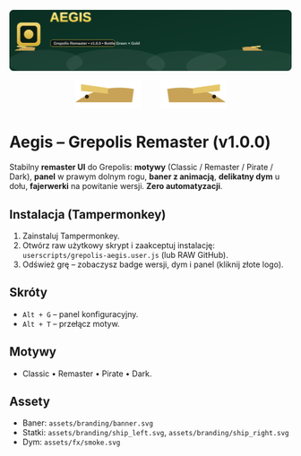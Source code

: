 <p align="center">
  <img src="./assets/branding/banner.svg" width="820" alt="Aegis banner"/>
</p>

<p align="center">
  <img src="./assets/branding/ship_left.svg" width="120" />
  <span style="display:inline-block;width:24px"></span>
  <img src="./assets/branding/ship_right.svg" width="120" />
</p>

# Aegis – Grepolis Remaster (v1.0.0)

Stabilny **remaster UI** do Grepolis: **motywy** (Classic / Remaster / Pirate / Dark), **panel** w prawym dolnym rogu,
**baner z animacją**, **delikatny dym** u dołu, **fajerwerki** na powitanie wersji. **Zero automatyzacji**.

## Instalacja (Tampermonkey)
1. Zainstaluj Tampermonkey.
2. Otwórz raw użytkowy skrypt i zaakceptuj instalację: `userscripts/grepolis-aegis.user.js` (lub RAW GitHub).
3. Odśwież grę – zobaczysz badge wersji, dym i panel (kliknij złote logo).

## Skróty
- `Alt + G` – panel konfiguracyjny.
- `Alt + T` – przełącz motyw.

## Motywy
- Classic • Remaster • Pirate • Dark.

## Assety
- Baner: `assets/branding/banner.svg`
- Statki: `assets/branding/ship_left.svg`, `assets/branding/ship_right.svg`
- Dym: `assets/fx/smoke.svg`
